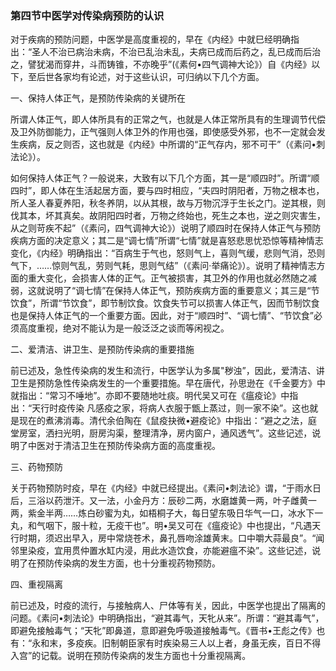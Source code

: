 ### 第四节中医学对传染病预防的认识

对于疾病的预防问题，中医学是高度重视的，早在《内经》中就巳经明确指出：“圣人不治已病治未病，不治已乱治未乱，夫病已成而后药之，乱已成而后治之，譬犹渴而穿井，斗而铸锥，不亦晚乎”(《素何•四气调神大论》）自《内经》以下，至后世各家均有论述，对于这些认识，可归纳以下几个方面。

一、保持人体正气，是预防传染病的关键所在

所谓人体正气，即人体所具有的正常之气，也就是人体正常所具有的生理调节代偿及卫外防御能力，正气强则人体卫外的作用也强，即使感受外邪，也不一定就会发生疾病，反之则否，这也就是《内经》中所谓的“正气存内，邪不可干”（《素问•刺法论》）。

如何保持人体正气？一般说来，大致有以下几个方面，其一是“顺四时”。所谓“顺四时”，即人体在生活起居方面，要与四时相应，“夫四时阴阳者，万物之根本也，所人圣人春夏养阳，秋冬养阴，以从其根，故与万物沉浮于生长之门。逆其根，则伐其本，坏其真矣。故阴阳四时者，万物之终始也，死生之本也，逆之则灾害生，从之则苛疾不起”（《素问，四气调神大论》）说明了顺四时在保持人体正气与预防疾病方面的决定意义；其二是“调七情”所谓“七情”就是喜怒悲思忧恐惊等精神情志变化，《内经》明确指出：“百病生于气也，怒则气上，喜则气缓，悲则气消，恐则气下，……惊则气乱，劳则气耗，思则气结”（《素问·举痛论》）。说明了精神情志方面的重大变化，会损害人体的正气。正气被损害，其卫外的作用也就必然随之减弱，这就说明了“调七情”在保持人体正气，预防疾病方面的重要意义；其三是“节饮食”，所谓“节饮食”，即节制饮食。饮食失节可以损害人体正气，因而节制饮食也是保持人体正气的一个重要方面。因此，对于“顺四时”、“调七情”、“节饮食”必须高度重视，绝对不能认为是一般泛泛之谈而等闲视之。

二、爱清洁、讲卫生、是预防传染病的重要措施

前已述及，急性传染病的发生和流行，中医学认为多属"秽浊”，因此，爱清洁、讲卫生是预防急性传染病发生的一个重要措施。早在唐代，孙思逊在《千金要方》中就指出：“常习不唾地”。亦即不要随地吐痰。明代吴又可在《瘟疫论》中指出：“天行时疫传染 凡感疫之家，将病人衣服于甑上蒸过，则一家不染”。这也就是现在的煮沸消毒。清代余伯陶在《鼠疫抉微•避疫论》中指出：“避之之法，庭堂房室，洒扫光明，厨房沟渠，整理清净，房内窗户，通风透气”。这些记述，说明了中医对于清洁卫生在预防传染病方面的高度重视。

三、药物预防

关于药物预防时疫，早在《内经》中就已经提出。《素问•刺法论》谓，“于雨水日后，三浴以药泄汗。又一法，小金丹方：辰砂二两，水磨雄黄一两，叶子雌黄一两，紫金半两……炼白砂蜜为丸，如梧桐子大，每日望东吸日华气一口，冰水下一丸，和气咽下，服十粒，无疫干也”。明•吴又可在《瘟疫论》中也提出，“凡遇天行时期，须迟出早入，房中常烧苍术，鼻孔唇吻涂雄黄末。口中嚼大蒜最良”。“闻邻里染疫，宜用贯仲置水缸内浸，用此水造饮食，亦能避瘟不染”。这些记述，说明了在预防传染病的发生方面，也十分重视药物预防。

四、重视隔离

前已述及，时疫的流行，与接触病人、尸体等有关，因此，中医学也提出了隔离的问题。《素问•刺法论》中明确指出，“避其毒气，天牝从来”。所谓：“避其毒气”，即避免接触毒气；“天牝”即鼻道，意即避免呼吸道接触毒气。《晋书•王彪之传》也有：“永和末，多疫疾。旧制朝臣家有时疾染易三人以上者，身虽无疾，百日不得入宫”的记载。说明在预防传染病的发生方面也十分重视隔离。